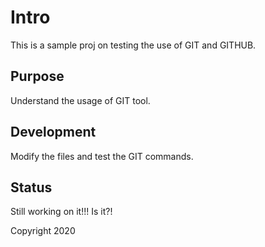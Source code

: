 # Intro

This is a sample proj on testing the use of GIT and GITHUB.

## Purpose

Understand the usage of GIT tool.

## Development

Modify the files and test the GIT commands.

## Status

Still working on it!!!
Is it?!

Copyright 2020